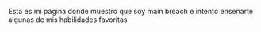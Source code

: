 Esta es mi página donde muestro que soy main breach e intento enseñarte algunas de mis habilidades favoritas